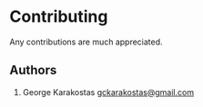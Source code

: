 Contributing
============

Any contributions are much appreciated.

Authors
-------

1. George Karakostas <gckarakostas@gmail.com>
